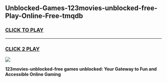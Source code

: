 
## Unblocked-Games-123movies-unblocked-free-Play-Online-Free-tmqdb
<h3>
<a href="https://premium76.site?title=123movies-unblocked-free&ref=26A">CLICK TO PLAY</a></h3>
<hr>

<h3>
<a href="https://premium76.site?title=123movies-unblocked-free&ref=26A">CLICK 2 PLAY</a>
  
</h3>

<a href="https://premium76.site?title=123movies-unblocked-free&ref=26A"><img src="https://clearcache.store/games.png"></a>


**123movies-unblocked-free games unblocked: Your Gateway to Fun and Accessible Online Gaming**

